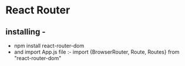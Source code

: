 # React Router
## installing -
- npm install react-router-dom
- and import App.js file :- import {BrowserRouter, Route, Routes} from "react-router-dom"
